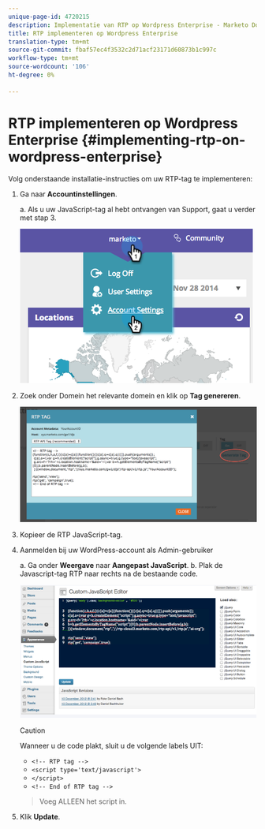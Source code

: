 ```yaml
---
unique-page-id: 4720215
description: Implementatie van RTP op Wordpress Enterprise - Marketo Docs - Productdocumentatie
title: RTP implementeren op Wordpress Enterprise
translation-type: tm+mt
source-git-commit: fbaf57ec4f3532c2d71acf23171d60873b1c997c
workflow-type: tm+mt
source-wordcount: '106'
ht-degree: 0%

---
```



# RTP implementeren op Wordpress Enterprise {#implementing-rtp-on-wordpress-enterprise}

Volg onderstaande installatie-instructies om uw RTP-tag te implementeren:

1. Ga naar **Accountinstellingen**.

   a. Als u uw JavaScript-tag al hebt ontvangen van Support, gaat u verder met stap 3.

   ![](assets/image2014-11-30-15-3a19-3a21-3.png)

1. Zoek onder Domein het relevante domein en klik op **Tag genereren**.

   ![](assets/image2014-11-30-15-3a20-3a17-3.png)

1. Kopieer de RTP JavaScript-tag.

1. Aanmelden bij uw WordPress-account als Admin-gebruiker

   a. Ga onder **Weergave** naar **Aangepast JavaScript**.
b. Plak de Javascript-tag RTP naar rechts na de bestaande code.

   ![](assets/image2014-12-3-17-3a51-3a46.png)

   >[!CAUTION]
   >
   >Wanneer u de code plakt, sluit u de volgende labels UIT:
   >
   >* `<!-- RTP tag -->`
   >* `<script type='text/javascript'>`
   >* `</script>`
   >* `<!-- End of RTP tag -->`

   >
   >Voeg ALLEEN het script in.

1. Klik **Update**.
